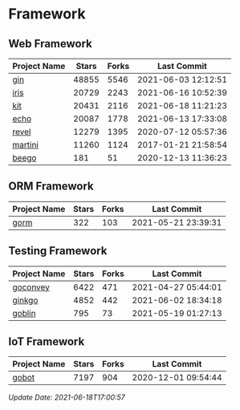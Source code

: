 # Framework

## Web Framework
| Project Name | Stars | Forks | Last Commit |
| ------------ | ----- | ----- | ----------- |
| [gin](https://github.com/gin-gonic/gin) | 48855 | 5546 | 2021-06-03 12:12:51 |
| [iris](https://github.com/kataras/iris) | 20729 | 2243 | 2021-06-16 10:52:39 |
| [kit](https://github.com/go-kit/kit) | 20431 | 2116 | 2021-06-18 11:21:23 |
| [echo](https://github.com/labstack/echo) | 20087 | 1778 | 2021-06-13 17:33:08 |
| [revel](https://github.com/revel/revel) | 12279 | 1395 | 2020-07-12 05:57:36 |
| [martini](https://github.com/go-martini/martini) | 11260 | 1124 | 2017-01-21 21:58:54 |
| [beego](https://github.com/astaxie/beego) | 181 | 51 | 2020-12-13 11:36:23 |

## ORM Framework
| Project Name | Stars | Forks | Last Commit |
| ------------ | ----- | ----- | ----------- |
| [gorm](https://github.com/jinzhu/gorm) | 322 | 103 | 2021-05-21 23:39:31 |

## Testing Framework
| Project Name | Stars | Forks | Last Commit |
| ------------ | ----- | ----- | ----------- |
| [goconvey](https://github.com/smartystreets/goconvey) | 6422 | 471 | 2021-04-27 05:44:01 |
| [ginkgo](https://github.com/onsi/ginkgo) | 4852 | 442 | 2021-06-02 18:34:18 |
| [goblin](https://github.com/franela/goblin) | 795 | 73 | 2021-05-19 01:27:13 |

## IoT Framework
| Project Name | Stars | Forks | Last Commit |
| ------------ | ----- | ----- | ----------- |
| [gobot](https://github.com/hybridgroup/gobot) | 7197 | 904 | 2020-12-01 09:54:44 |

*Update Date: 2021-06-18T17:00:57*